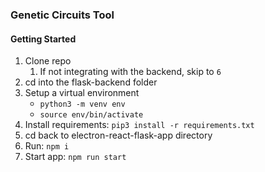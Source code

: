 ### Genetic Circuits Tool

#### Getting Started
1. Clone repo
    1. If not integrating with the backend, skip to `6`
2. cd into the flask-backend folder
3. Setup a virtual environment
    - `python3 -m venv env`
    - `source env/bin/activate`
4. Install requirements: `pip3 install -r requirements.txt`
5. cd back to electron-react-flask-app directory
6. Run: `npm i`
7. Start app: `npm run start`